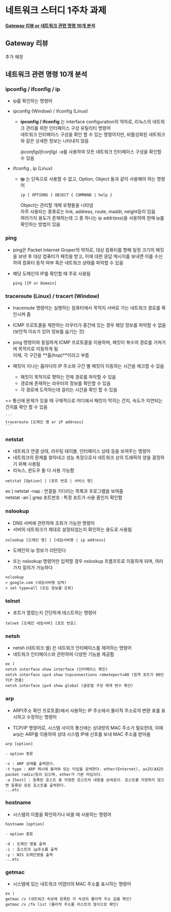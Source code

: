 # 네트워크 스터디 1주차 과제

<u>**Gateway 리뷰 or 네트워크 관련 명령 10개 분석**</u>

## Gateway 리뷰

추가 예정

## 네트워크 관련 명령 10개 분석

### ipconfig / ifconfig / ip

  - ip를 확인하는 명령어

  - ipconfig (Window) / ifconfig (Linux)
    - **ipconfig / ifconfig** 는 interface configuration의 약자로, 리눅스의 네트워크 관리를 위한 인터페이스 구성 유틸리티 명령어  
    네트워크 인터페이스 구성을 확인 할 수 있는 명령어지만, 비활성화된 네트워크와 같은 상세한 정보는 나타내지 않음  

        *ipconfig(ifconfig) -a*를 사용하여 모든 네트워크 인터페이스 구성을 확인할 수 있음
  - ifconfig , ip (Linux)  
    - **ip** 는 단독으로 사용할 수 없고, Option, Object 들과 같이 사용해야 하는 명령어
        ```
        ip [ OPTIONS ] OBJECT { COMMAND | help }
        ```        
        Object는 관리할 개체 유형들을 나타냄  
        자주 사용되는 종류로는 link, address, route, maddr, neight등이 있음  
        여러가지 용도가 존재하는데 그 중 하나는 ip addr(ess)을 사용하여 현재 ip를 확인하는 방법이 있음  

### ping 
  - ping은 Packet Internet Groper의 약자로, 대상 컴퓨터를 향해 일정 크기의 패킷을 보낸 후
  대상 컴퓨터가 패킷을 받고, 이에 대한 응답 메시지를 보내면 이를 수신하여 컴퓨터 동작 여부 혹은 네트워크 상태를 파악할 수 있음

  - 해당 도메인의 IP를 확인할 때 주로 사용됨
  
    ```
    ping [IP or Domain]
    ```

### traceroute (Linux) / tracert (Window)

  - traceroute 명령어는 실행하는 컴퓨터에서 목적지 서버로 가는 네트워크 경로를 확인시켜 줌
  - ICMP 프로토콜을 제한하는 라우터가 중간에 있는 경우 해당 정보를 파악할 수 없음 (보안적 이슈가 있어 정보를 숨기는 것)
  - ping 명령어와 동일하게 ICMP 프로토콜을 이용하며, 패킷이 복수의 경로를 거쳐가며 목적지로 이동하게 됨  
  이때, 각 구간을 **홉(hop)**이라고 부름  

  - 패킷이 지나는 홉마다의 IP 주소와 구간 별 패킷이 이동하는 시간을 체크할 수 있음
    - 패킷이 목적지로 향하는 전체 경로를 파악할 수 있음
    - 경로에 존재하는 라우터의 정보를 확인할 수 있음
    - 각 경로에 도착하는데 걸리는 시간을 확인 할 수 있음

  => 통신에 문제가 있을 때 구체적으로 어디에서 패킷이 막히는 건지, 속도가 지연되는 건지를 확인 할 수 있음

    ```
    traceroute [도메인 명 or iP address]
    ```

### netstat

  - 네트워크 연결 상태, 라우팅 테이블, 인터페이스 상태 등을 보여주는 명령어  
  - 네트워크의 문제를 찾아내고 성능 측정으로서 네트워크 상의 트래픽의 양을 결정하기 위해 사용됨
  - 리눅스, 윈도우 둘 다 사용 가능함

  ```
  netstat [Option] | [포트 번호 | 서비스 명]
  ```

  ex ) netstat -nap : 연결을 기다리는 목록과 프로그램을 보여줌  
  netstat -an | grep 포트번호 : 특정 포트가 사용 중인지 확인함

### nslookup

  - DNS 서버에 관련하여 조회가 가능한 명령어
  - 서버의 네트워크가 제대로 설정되었는지 확인하는 용도로 사용됨

  ```
  nslookup [도메인 명] | [네임서버명 | ip address]
  ```

  - 도메인의 ip 정보가 리턴된다

  - 또는 nslookup 명령어만 입력할 경우 nslookup 프롬프트로 이동하게 되며, 여러가지 질의가 가능하다
  ```
  nslookup
  > google.com (네임서버명 입력)
  > set type=all (모든 정보를 조회)
  ```

### telnet

  - 포트가 열렸는지 간단하게 테스트하는 명령어

  ```
  telnet [도메인 네임서버] [포트 번호]
  ```

### netsh

  - netsh (네트워크 셸) 은 네트워크 인터페이스를 제어하는 명령어
  - 네트워크 인터페이스와 관련하여 다양한 기능을 제공함

  ```
  ex ) 
  netsh interface show interface (인터페이스 확인)
  netsh interface ipv4 show tcpconnections remoteport=80 (원격 포트가 80인 TCP 연결)
  netsh interface ipv4 show global (글로벌 구성 매개 변수 확인)
  ```

### arp  
  - ARP(주소 확인 프로토콜)에서 사용하는 IP 주소에서 물리적 주소로의 변환 표를 표시하고 수정하는 명령어

  - TCP/IP 명령어로, 시스템 사이의 통신에는 상대방의 MAC 주소가 필요한데,
  이때 arp는 ARP를 이용하여 상대 시스템 IP에 신호를 보내 MAC 주소를 받아옴

  ```
  arp [option]
  
  - option 종류
  
  -v : ARP 상태를 출력한다.  
  -t type : ARP 캐시에 올라와 있는 타입을 검색한다. ether(Enternet), ax25(AX25 packet radio)등이 있으며, ether가 기본 타입이다.  
  -a [host] : 등록된 호스트 중 지정한 호스트의 내용을 보여준다. 호스트를 지정하지 않으면 등록된 모든 호스트를 출력한다.
  ...etc
  ```

###  hostname

  - 시스템의 이름을 확인하거나 바꿀 때 사용하는 명령어

  ```
  hostname [option]

  - option 종류

  -d : 도메인 명을 출력
  -i : 호스트의 ip주소를 출력
  -y : NIS 도메인명을 출력
  ...etc
  ```

###  getmac

  - 시스템에 있는 네트워크 어댑터의 MAC 주소를 표시하는 명령어

  ```
  ex )
  getmac /v (네트워크 속성에 등록된 각 속성의 물리적 주소 값을 확인)
  getmac /v /fo list (물리적 주소를 리스트의 형식으로 확인)
  ```